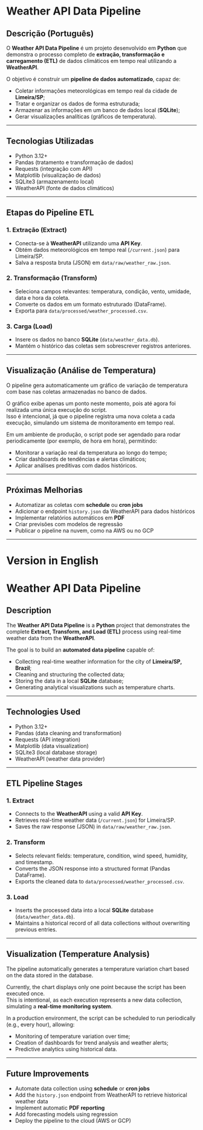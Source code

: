 # Weather API Data Pipeline

## Descrição (Português)

O **Weather API Data Pipeline** é um projeto desenvolvido em **Python** que demonstra o processo completo de **extração, transformação e carregamento (ETL)** de dados climáticos em tempo real utilizando a **WeatherAPI**.

O objetivo é construir um **pipeline de dados automatizado**, capaz de:
- Coletar informações meteorológicas em tempo real da cidade de **Limeira/SP**;
- Tratar e organizar os dados de forma estruturada;
- Armazenar as informações em um banco de dados local (**SQLite**);
- Gerar visualizações analíticas (gráficos de temperatura).

---

## Tecnologias Utilizadas

- Python 3.12+
- Pandas (tratamento e transformação de dados)
- Requests (integração com API)
- Matplotlib (visualização de dados)
- SQLite3 (armazenamento local)
- WeatherAPI (fonte de dados climáticos)

---

## Etapas do Pipeline ETL

### 1. Extração (Extract)
- Conecta-se à **WeatherAPI** utilizando uma **API Key**.
- Obtém dados meteorológicos em tempo real (`/current.json`) para Limeira/SP.
- Salva a resposta bruta (JSON) em `data/raw/weather_raw.json`.

### 2. Transformação (Transform)
- Seleciona campos relevantes: temperatura, condição, vento, umidade, data e hora da coleta.
- Converte os dados em um formato estruturado (DataFrame).
- Exporta para `data/processed/weather_processed.csv`.

### 3. Carga (Load)
- Insere os dados no banco **SQLite** (`data/weather_data.db`).
- Mantém o histórico das coletas sem sobrescrever registros anteriores.

---

## Visualização (Análise de Temperatura)

O pipeline gera automaticamente um gráfico de variação de temperatura com base nas coletas armazenadas no banco de dados.

O gráfico exibe apenas um ponto neste momento, pois até agora foi realizada uma única execução do script.  
Isso é intencional, já que o pipeline registra uma nova coleta a cada execução, simulando um sistema de monitoramento em tempo real.

Em um ambiente de produção, o script pode ser agendado para rodar periodicamente (por exemplo, de hora em hora), permitindo:
- Monitorar a variação real da temperatura ao longo do tempo;
- Criar dashboards de tendências e alertas climáticos;
- Aplicar análises preditivas com dados históricos.

---

## Próximas Melhorias

- Automatizar as coletas com **schedule** ou **cron jobs**  
- Adicionar o endpoint `history.json` da WeatherAPI para dados históricos  
- Implementar relatórios automáticos em **PDF**  
- Criar previsões com modelos de regressão  
- Publicar o pipeline na nuvem, como na AWS ou no GCP

---

# Version in English

# Weather API Data Pipeline

## Description

The **Weather API Data Pipeline** is a **Python** project that demonstrates the complete **Extract, Transform, and Load (ETL)** process using real-time weather data from the **WeatherAPI**.

The goal is to build an **automated data pipeline** capable of:
- Collecting real-time weather information for the city of **Limeira/SP, Brazil**;
- Cleaning and structuring the collected data;
- Storing the data in a local **SQLite** database;
- Generating analytical visualizations such as temperature charts.

---

## Technologies Used

- Python 3.12+
- Pandas (data cleaning and transformation)
- Requests (API integration)
- Matplotlib (data visualization)
- SQLite3 (local database storage)
- WeatherAPI (weather data provider)

---

## ETL Pipeline Stages

### 1. Extract
- Connects to the **WeatherAPI** using a valid **API Key**.
- Retrieves real-time weather data (`/current.json`) for Limeira/SP.
- Saves the raw response (JSON) in `data/raw/weather_raw.json`.

### 2. Transform
- Selects relevant fields: temperature, condition, wind speed, humidity, and timestamp.
- Converts the JSON response into a structured format (Pandas DataFrame).
- Exports the cleaned data to `data/processed/weather_processed.csv`.

### 3. Load
- Inserts the processed data into a local **SQLite** database (`data/weather_data.db`).
- Maintains a historical record of all data collections without overwriting previous entries.

---

## Visualization (Temperature Analysis)

The pipeline automatically generates a temperature variation chart based on the data stored in the database.

Currently, the chart displays only one point because the script has been executed once.  
This is intentional, as each execution represents a new data collection, simulating a **real-time monitoring system**.

In a production environment, the script can be scheduled to run periodically (e.g., every hour), allowing:
- Monitoring of temperature variation over time;
- Creation of dashboards for trend analysis and weather alerts;
- Predictive analytics using historical data.

---

## Future Improvements

- Automate data collection using **schedule** or **cron jobs**  
- Add the `history.json` endpoint from WeatherAPI to retrieve historical weather data  
- Implement automatic **PDF reporting**  
- Add forecasting models using regression  
- Deploy the pipeline to the cloud (AWS or GCP)

